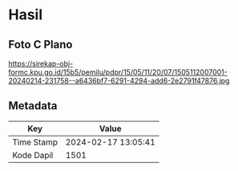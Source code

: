 # Hasil

## Foto C Plano

https://sirekap-obj-formc.kpu.go.id/15b5/pemilu/pdpr/15/05/11/20/07/1505112007001-20240214-231758--a6436bf7-6291-4294-add6-2e2791f47876.jpg


## Metadata

| Key        | Value               |
| ---------- | ------------------- |
| Time Stamp | 2024-02-17 13:05:41 |
| Kode Dapil | 1501                |



